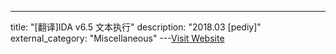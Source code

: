 ---
title: "[翻译]IDA v6.5 文本执行"
description: "2018.03 [pediy]"
external_category: "Miscellaneous"
---[Visit Website](https://bbs.pediy.com/thread-225514.htm)


